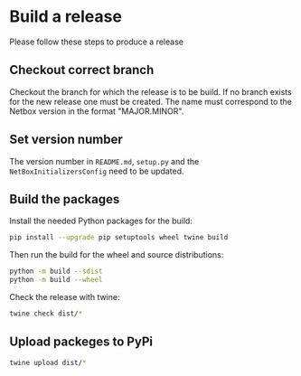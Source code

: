 # Build a release

Please follow these steps to produce a release

## Checkout correct branch

Checkout the branch for which the release is to be build. If no branch exists for the new release one must be created. The name must correspond to the Netbox version in the format "MAJOR.MINOR".

## Set version number

The version number in `README.md`, `setup.py` and the `NetBoxInitializersConfig` need to be updated.

## Build the packages

Install the needed Python packages for the build:

```bash
pip install --upgrade pip setuptools wheel twine build
```

Then run the build for the wheel and source distributions:

```bash
python -m build --sdist
python -m build --wheel
```

Check the release with twine:

```bash
twine check dist/*
```

## Upload packeges to PyPi

```bash
twine upload dist/*
```
